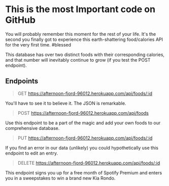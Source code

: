 # This is the most **Important** code on GitHub

You will probably remember this moment for the rest of your life. It's the second you finally got to experience this earth-shattering food/calories API for the very first time. #blessed

This database has over two distinct foods with their corresponding calories, and that number will inevitably continue to grow (if you test the POST endpoint).

## Endpoints

> GET https://afternoon-fjord-96012.herokuapp.com/api/foods/:id

You'll have to see it to believe it. The JSON is remarkable.

> POST https://afternoon-fjord-96012.herokuapp.com/api/foods

Use this endpoint to be a part of the magic and add your own foods to our comprehensive database.

> PUT https://afternoon-fjord-96012.herokuapp.com/api/foods/:id

If you find an error in our data (unlikely) you could hypothetically use this endpoint to edit an entry.

> DELETE https://afternoon-fjord-96012.herokuapp.com/api/foods/:id

This endpoint signs you up for a free month of Spotify Premium and enters you in a sweepstakes to win a brand new Kia Rondo.


